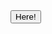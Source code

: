 <!DOCTYPE html>
<html>
  <!-- The following code has been developed by students and/or researchers of the Freshman Research Initiative DIY Diagnostics Stream at The University of Texas at Austin.  This code is shared for demonstration purposes and should not be considered a product -- it is for entertainment purposes only.  Any user of this code does so at their own risk. Members of the DIY Stream, FRI, and The University of Texas system are not liable for anything related to this code.

Authors in chronological order of contribution:
Christine Yu
 
Further Information:
http://cns.utexas.edu/fri
 
Research Educator:
Timothy Riedel
triedel@utexas.edu
 
Brief Description of Goal of Code:
To create an app for the user to determine geolocation during use
 
Known Issues:


https://www.w3schools.com/html/html5_geolocation.asp
-->

<body>

<p>Click the button to get your coordinates!</p> <!--text for user to read-->
<button onclick="getLocation()">Here!</button> <!--button for user for demonstration-->
<p id="demo"></p>

<script>
var x = document.getElementById("demo");
function getLocation() {
  if (navigator.geolocation) {
    navigator.geolocation.getCurrentPosition(showPosition);
  } else {
    x.innerHTML = "Geolocation is not supported by this browser.";
  }
}

function showPosition(position) {
  x.innerHTML = "Latitude: " + position.coords.latitude + 
  "<br>Longitude: " + position.coords.longitude; 
}
  
  <!-- this part of the script is to let user know if there is an error in retrieivng coordinates of location -->
  function showError(error) {
  switch(error.code) {
    case error.PERMISSION_DENIED:
      x.innerHTML = "User denied the request for Geolocation."
      break;
    case error.POSITION_UNAVAILABLE:
      x.innerHTML = "Location information is unavailable."
      break;
    case error.TIMEOUT:
      x.innerHTML = "The request to get user location timed out."
      break;
    case error.UNKNOWN_ERROR:
      x.innerHTML = "An unknown error occurred."
      break;
  }
}
</script>

</body>
</html>
